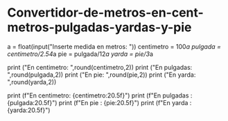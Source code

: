 # Convertidor-de-metros-en-cent-metros-pulgadas-yardas-y-pie


a = float(input("Inserte medida en metros: "))
centimetro = 100*a
pulgada = centimetro/2.54*a
pie = pulgada/12*a
yarda = pie/3*a

print ("En centimetro: ",round(centimetro,2))
print ("En pulgadas: ",round(pulgada,2))
print ("En pie: ",round(pie,2))
print ("En yarda: ",round(yarda,2))

print (f"En centimetro: {centimetro:20.5f}")
print (f"En pulgadas  : {pulgada:20.5f}")
print (f"En pie       : {pie:20.5f}")
print (f"En yarda     : {yarda:20.5f}")
